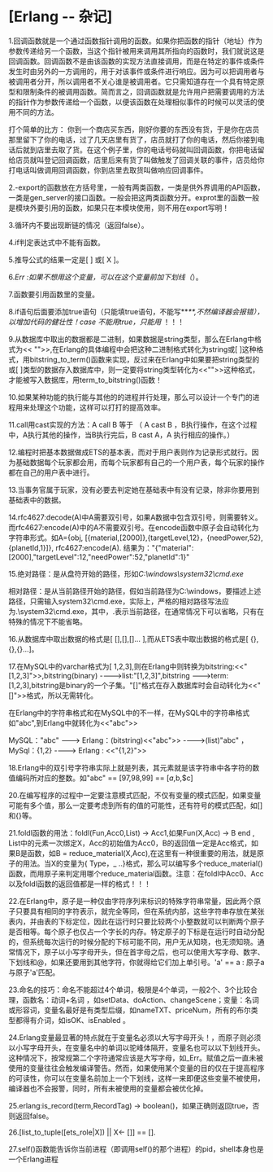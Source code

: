 # [Erlang -- 杂记]

1.回调函数就是一个通过函数指针调用的函数。如果你把函数的指针（地址）作为参数传递给另一个函数，当这个指针被用来调用其所指向的函数时，我们就说这是回调函数。回调函数不是由该函数的实现方法直接调用，而是在特定的事件或条件发生时由另外的一方调用的，用于对该事件或条件进行响应。因为可以把调用者与被调用者分开，所以调用者不关心谁是被调用者。它只需知道存在一个具有特定原型和限制条件的被调用函数。简而言之，回调函数就是允许用户把需要调用的方法的指针作为参数传递给一个函数，以便该函数在处理相似事件的时候可以灵活的使用不同的方法。

打个简单的比方： 你到一个商店买东西，刚好你要的东西没有货，于是你在店员那里留下了你的电话，过了几天店里有货了，店员就打了你的电话，然后你接到电话后就到店里去取了货。在这个例子里，你的电话号码就叫回调函数，你把电话留给店员就叫登记回调函数，店里后来有货了叫做触发了回调关联的事件，店员给你打电话叫做调用回调函数，你到店里去取货叫做响应回调事件。

2.-export的函数放在方括号里，一般有两类函数，一类是供外界调用的API函数，一类是gen_server的接口函数。一般会把这两类函数分开。exprot里的函数一般是模块外要引用的函数，如果只在本模块使用，则不用在export写明！

3.循环内不要出现断链的情况（返回false）。

4.if判定表达式中不能有函数。

5.推导公式的结果一定是[ ] 或[ X ]。

6._Err :如果不想用这个变量，可以在这个变量前加下划线（_）。

7.函数要引用函数里的变量。

8.if语句后面要添加true语句（只能填true语句，不能写**_**,不然编译器会报错），以增加代码的健壮性！case 不能用true，只能用_ ！！！

9.从数据库中取出的数据都是二进制，如果数据是string类型，那么在Erlang中格式为<< "">>,在Erlang的具体编程中会把这种二进制格式转化为string或[ ]这种格式，用bitstring_to_term()函数来实现，反过来在Erlang中如果要把string类型的或[ ]类型的数据存入数据库中，则一定要将string类型转化为<<"">>这种格式，才能被写入数据库，用term_to_bitstring()函数！

10.如果某种功能的执行能与其他的的进程并行处理，那么可以设计一个专门的进程用来处理这个功能，这样可以打打的提高效率。

11.call用cast实现的方法：A call B  等于 （ A cast B ，B执行操作，在这个过程中，A执行其他的操作，当B执行完后，B cast A，A 执行相应的操作。）

12.编程时把基本数据做成ETS的基本表，而对于用户表则作为记录形式就行。因为基础数据每个玩家都会用，而每个玩家都有自己的一个用户表，每个玩家的操作都在自己的用户表中进行。

13.当事务官属于玩家，没有必要去判定她在基础表中有没有记录，除非你要用到基础表中的数据。

14.rfc4627:decode(A)中A需要双引号，如果A数据中包含双引号，则需要转义。而rfc4627:encode(A)中的A不需要双引号。在encode函数中原子会自动转化为字符串形式。如A={obj,  [{material,[2000]},{targetLevel,12}，{needPower,52},{planetId,1}]}, rfc4627:encode(A). 结果为："{\"material\":   [2000],\"targetLevel\":12,\"needPower\":52,\"planetId\":1}"

15.绝对路径：是从盘符开始的路径，形如*C:\windows\system32\cmd.exe*

相对路径：是从当前路径开始的路径，假如当前路径为C:\windows，要描述上述路径，只需输入system32\cmd.exe，实际上，严格的相对路径写法应为.\system32\cmd.exe，其中，.表示当前路径，在通常情况下可以省略，只有在特殊的情况下不能省略。

16.从数据库中取出数据的格式是[ [],[],[]... ],而从ETS表中取出数据的格式是[ {},{},{}...]。

17.在MySQL中的varchar格式为[ 1,2,3],则在Erlang中则转换为bitstring:<<"[1,2,3]">>,bitstring(binary)  ---->list:"[1,2,3]",bitstring --->term:[1,2,3],bitstring是binary的一个子集。"[]"格式在存入数据库时会自动转化为<<"[]">>格式，所以无需转化。

在Erlang中的字符串格式和在MySQL中的不一样，在MySQL中的字符串格式如"abc",到Erlang中就转化为<<"abc">>

MySQL："abc" ---> Erlang：(bitstring)<<"abc">> ---->(list)"abc"  ，MySql：{1,2}  ----> Erlang : <<"{1,2}">> 

18.Erlang中的双引号字符串实际上就是列表，其元素就是该字符串中各字符的数值编码所对应的整数。如"abc" == [97,98,99] == [$a,$b,$c]

20.在编写程序的过程中一定要注意模式匹配，不仅有变量的模式匹配，如果变量可能有多个值，那么一定要考虑到所有的值的可能性，还有符号的模式匹配，如[]和{}等。

21.foldl函数的用法：foldl(Fun,Acc0,List) -> Acc1,如果Fun(X,Acc) -> B end , List中的元素一次绑定X，Acc的初始值为Acc0，B的返回值一定是Acc格式，如果B是函数，如B = reduce_material(X,Acc),在这里有一种很重要的用法，就是原子的用法。当X的变量为{ Type，_ ..}格式，那么可以编写多个reduce_material()函数，而用原子来判定用哪个reduce_material函数。注意：在foldl中Acc0、Acc以及foldl函数的返回值都是一样的格式！！！

22.在Erlang中，原子是一种仅由字符序列来标识的特殊字符串常量，因此两个原子只要具有相同的字符表示，就完全等同，但在系统内部，这些字符串存放在某张表内，并由表的下标定位，因此在运行时只要比较两个小整数就可以判断两个原子是否相等。每个原子也仅占一个字长的内存。特定原子的下标是在运行时自动分配的，但系统每次运行的时候分配的下标可能不同，用户无从知晓，也无须知晓。通常情况下，原子以小写字母开头，但在首字母之后，也可以使用大写字母、数字、下划线和@，如果还要用到其他字符，你就得给它们加上单引号。'a' == a : 原子a与原子'a'匹配。

23.命名的技巧：命名不能超过4个单词，极限是4个单词，一般2个、3个比较合理，函数名：动词+名词 ，如setData、doAction、changeScene；变量：名词或形容词，变量名最好是有类型后缀，如nameTXT、priceNum，所有的布尔类型都得有介词，如isOK、isEnabled 。

24.Erlang变量最显著的特点就在于变量名必须以大写字母开头！，而原子则必须以小写字母开头，在变量名中的单词以驼峰体隔开，变量名也可以以下划线开头。这种情况下，按常规第二个字符通常应该是大写字母，如_Err。赋值之后一直未被使用的变量往往会触发编译警告。然而，如果使用某个变量的目的仅在于提高程序的可读性，你可以在变量名前加上一个下划线，这样一来即便这些变量不被使用，编译器也不会报警，同时，所有未被使用的变量都会被优化掉。

25.erlang:is_record(term,RecordTag) -> boolean()，如果正确则返回true，否则返回false。

26.[list_to_tuple([ets_role|X]) || X<- []] == [].

27.self()函数能告诉你当前进程（即调用self()的那个进程）的pid，shell本身也是一个Erlang进程